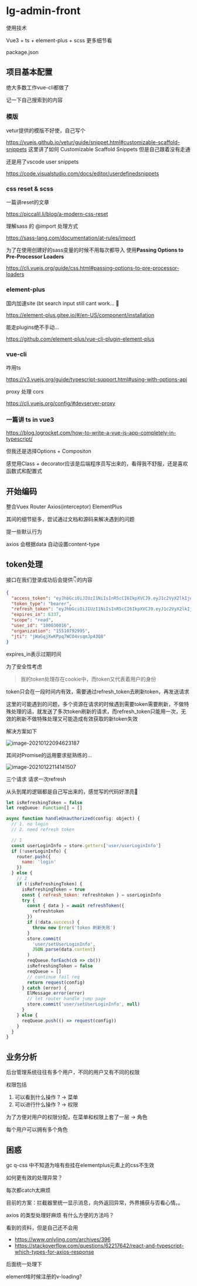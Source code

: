 # lg-admin-front

使用技术

Vue3 + ts + element-plus + scss 更多细节看

package.json

## 项目基本配置

绝大多数工作vue-cli都做了

记一下自己搜索到的内容



### 模版

vetur提供的模版不好使，自己写个

https://vuejs.github.io/vetur/guide/snippet.html#customizable-scaffold-snippets 这里讲了如何 Customizable Scaffold Snippets 但是自己跟着没有走通



还是用了vscode user snippets

https://code.visualstudio.com/docs/editor/userdefinedsnippets



### css reset & scss

一篇讲reset的文章

https://piccalil.li/blog/a-modern-css-reset



理解sass 的 @import 处理方式

https://sass-lang.com/documentation/at-rules/import



为了在使用创建好的sass变量的时候不用每次都导入 使用**Passing Options to Pre-Processor Loaders**

https://cli.vuejs.org/guide/css.html#passing-options-to-pre-processor-loaders



### element-plus

国内加速site (bt search input still cant work... :baby_chick:

https://element-plus.gitee.io/#/en-US/component/installation



能走plugins绝不手动...

https://github.com/element-plus/vue-cli-plugin-element-plus



### vue-cli

咋用ts

https://v3.vuejs.org/guide/typescript-support.html#using-with-options-api



proxy 处理 cors

https://cli.vuejs.org/config/#devserver-proxy



### 一篇讲 ts in vue3

https://blog.logrocket.com/how-to-write-a-vue-js-app-completely-in-typescript/

但我还是选择Options + Compositon

感觉用Class + decorator应该是后端程序员写出来的，看得我不舒服，还是喜欢函数式和配置式



## 开始编码

整合Vuex Router Axios(interceptor) ElementPlus

其间的细节挺多，尝试通过文档和源码来解决遇到的问题



提一些默认行为

axios 会根据data 自动设置content-type



## token处理

接口在我们登录成功后会提供👇的内容

```json
{
  "access_token": "eyJhbGciOiJIUzI1NiIsInR5cCI6IkpXVCJ9.eyJ1c2VyX2lkIjoiMTAwMDMwMDE2IiwidXNlcl9uYW1lIjoiMTU1MTA3OTI5OTUiLCJzY29wZSI6WyJyZWFkIl0sIm9yZ2FuaXphdGlvbiI6IjE1NTEwNzkyOTk1IiwiZXhwIjoxNjExMjgyOTc0LCJhdXRob3JpdGllcyI6WyJBRE1JTiJdLCJqdGkiOiJqV2FHcWpYd0tQcHE3V0NPNHZzcW1KcDQzUTgiLCJjbGllbnRfaWQiOiJ0ZXN0X2NsaWVudCJ9.2I6q-GQsXemuWibl1f6AtLZCnhQjYxv3vvnGLQsu37I",
  "token_type": "bearer",
  "refresh_token": "eyJhbGciOiJIUzI1NiIsInR5cCI6IkpXVCJ9.eyJ1c2VyX2lkIjoiMTAwMDMwMDE2IiwidXNlcl9uYW1lIjoiMTU1MTA3OTI5OTUiLCJzY29wZSI6WyJyZWFkIl0sIm9yZ2FuaXphdGlvbiI6IjE1NTEwNzkyOTk1IiwiYXRpIjoialdhR3FqWHdLUHBxN1dDTzR2c3FtSnA0M1E4IiwiZXhwIjoxNjExMzQzODQyLCJhdXRob3JpdGllcyI6WyJBRE1JTiJdLCJqdGkiOiJhWkFkd28zQjZGdmhaRmx0WDhoSmZXaUcyVTgiLCJjbGllbnRfaWQiOiJ0ZXN0X2NsaWVudCJ9.-fR9aMvlPNHa3QPS-S1woBECg9oI_nat8xyYGwhKSzI",
  "expires_in": 6337,
  "scope": "read",
  "user_id": "100030016",
  "organization": "15510792995",
  "jti": "jWaGqjXwKPpq7WCO4vsqmJp43Q8"
}
```

expires_in表示过期时间

为了安全性考虑

>  我的token处理存在cookie中，而token又代表着用户的身份

token只会在一段时间内有效，需要通过refresh_token去刷新token，再发送请求

这里的可能遇到的问题，多个资源在请求的时候遇到需要token需要刷新，不做特殊处理的话，就发送了多次token刷新的请求，而refresh_token只能用一次，无效的刷新不做特殊处理又可能造成有效获取的新token失效

解决方案如下

![image-20210122094623187](http://picbed.sedationh.cn/image-20210122094623187.png)

其间对Promise的运用要求挺熟练的...



![image-20210122114141507](http://picbed.sedationh.cn/image-20210122114141507.png)

三个请求 请求一次refresh 

从头到尾的逻辑都是自己写出来的，感觉写的代码好漂亮🥰

```js
let isRefreshingToken = false
let reqQueue: Function[] = []

async function handleUnauthorized(config: object) {
  // 1. no login
  // 2. need refresh token

  // 1
  const userLoginInfo = store.getters['user/userLoginInfo']
  if (!userLoginInfo) {
    router.push({
      name: 'login'
    })
  } else {
    // 2
    if (!isRefreshingToken) {
      isRefreshingToken = true
      const { refresh_token: refreshtoken } = userLoginInfo
      try {
        const { data } = await refreshToken({
          refreshtoken
        })
        if (!data.success) {
          throw new Error('token 刷新失败')
        }
        store.commit(
          'user/setUserLoginInfo',
          JSON.parse(data.content)
        )
        reqQueue.forEach(cb => cb())
        isRefreshingToken = false
        reqQueue = []
        // continue fail req
        return request(config)
      } catch (error) {
        ElMessage.error(error)
        // let router handle jump page
        store.commit('user/setUserLoginInfo', null)
      }
    } else {
      reqQueue.push(() => request(config))
    }
  }
}
```



## 业务分析

后台管理系统往往有多个用户，不同的用户又有不同的权限



权限包括

1. 可以看到什么操作 ? -> 菜单
2. 可以进行什么操作 ? -> 权限



为了方便对用户的权限分配，在菜单和权限上套了一层 -> 角色

每个用户可以拥有多个角色



## 困惑

gc q-css 中不知道为啥有些挂在elementplus元素上的css不生效



如何更有效的处理异常？

每次都catch太麻烦

目前的方案：拦截器里统一显示消息，向外返回异常，外界捕获与否看心情。。



axios 的类型处理好麻烦 有什么方便的方法吗？

看到的资料，但是自己还不会用

- https://www.onlyling.com/archives/396 
- https://stackoverflow.com/questions/62217642/react-and-typescript-which-types-for-axios-response

后面统一处理下



element啥时候注册的v-loading?